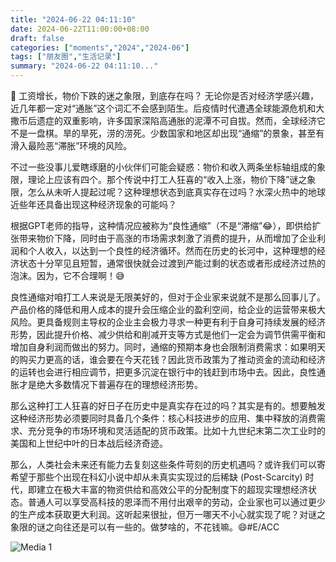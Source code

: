 ```yaml
---
title: "2024-06-22 04:11:10"
date: 2024-06-22T11:00:00+08:00
draft: false
categories: ["moments","2024","2024-06"]
tags: ["朋友圈","生活记录"]
summary: "2024-06-22 04:11:10..."
---
```


🧐 工资增长，物价下跌的迷之象限，到底存在吗？
​
​无论你是否对经济学感兴趣，近几年都一定对“通胀”这个词汇不会感到陌生。后疫情时代遭遇全球能源危机和大撒币后遗症的双重影响，许多国家深陷高通胀的泥潭不可自拔。然而，全球经济它不是一盘棋。旱的旱死，涝的涝死。少数国家和地区却出现“通缩”的景象，甚至有滑入最险恶“滞胀”环境的风险。

不过一些没事儿爱瞎琢磨的小伙伴们可能会疑惑：物价和收入两条坐标轴组成的象限，理论上应该有四个。那个传说中打工人狂喜的“收入上涨，物价下降”谜之象限，怎么从未听人提起过呢？这种理想状态到底真实存在过吗？水深火热中的地球近些年还具备出现这种经济现象的可能吗？

根据GPT老师的指导，这种情况应被称为“良性通缩”（不是“滞缩”😂），即供给扩张带来物价下降，同时由于高涨的市场需求刺激了消费的提升，从而增加了企业利润和个人收入，以达到一个良性的经济循环。然而在历史的长河中，这种理想的经济状态十分罕见且短暂，通常很快就会过渡到产能过剩的状态或者形成经济过热的泡沫。因为，它不合理啊！😅

良性通缩对咱打工人来说是无限美好的，但对于企业家来说就不是那么回事儿了。产品价格的降低和用人成本的提升会压缩企业的盈利空间，给企业的运营带来极大风险。更具备规则主导权的企业主会极力寻求一种更有利于自身可持续发展的经济形势，因此提升价格、减少供给和削减开支等方式是他们一定会为调节供需平衡和增加自身利润而做出的努力。同时，通缩的预期本身也会限制消费需求：如果明天的购买力更高的话，谁会要在今天花钱？因此货币政策为了推动资金的流动和经济的运转也会进行相应调节，把更多沉淀在银行中的钱赶到市场中去。因此，良性通胀才是绝大多数情况下普遍存在的理想经济形势。

那么这种打工人狂喜的好日子在历史中是真实存在过的吗？其实是有的。想要触发这种经济形势必须要同时具备几个条件：核心科技进步的应用、集中释放的消费需求、充分竞争的市场环境和灵活适配的货币政策。比如十九世纪末第二次工业时的美国和上世纪中叶的日本战后经济奇迹。

那么，人类社会未来还有能力去复刻这些条件苛刻的历史机遇吗？或许我们可以寄希望于那些个出现在科幻小说中却从未真实实现过的后稀缺 (Post-Scarcity) 时代，即建立在极大丰富的物资供给和高效公平的分配制度下的超现实理想经济状态。普通人可以享受高科技的恩泽而不用付出艰辛的劳动，企业家也可以通过更少的生产成本获取更大利润。这听起来很扯，但万一哪天不小心就实现了呢？对谜之象限的谜之向往还是可以有一些的。做梦啥的，不花钱嘛。😄
​
​#E/ACC

![Media 1](/Moments/photos/2024-06-22/202406220411100.jpg)

